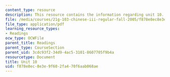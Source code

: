```yaml
---
content_type: resource
description: This resource contains the information regarding unit 10.
file: /media/courses/21g-103-chinese-iii-regular-fall-2005/f878e8ec8e3e9f602fa470f6aab068ae_MIT21G_103F05_10_2.pdf
file_type: application/pdf
learning_resource_types:
- Readings
ocw_type: OCWFile
parent_title: Readings
parent_type: CourseSection
parent_uid: 3cdc93f2-34d9-4ac5-3101-8607705f9b4a
resourcetype: Document
title: Unit 10
uid: f878e8ec-8e3e-9f60-2fa4-70f6aab068ae
---
```

